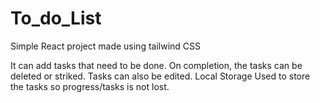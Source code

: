 # To_do_List
Simple React project made using tailwind CSS

It can add tasks that need to be done.
On completion, the tasks can be deleted or striked.
Tasks can also be edited.
Local Storage Used to store the tasks so progress/tasks is not lost.
